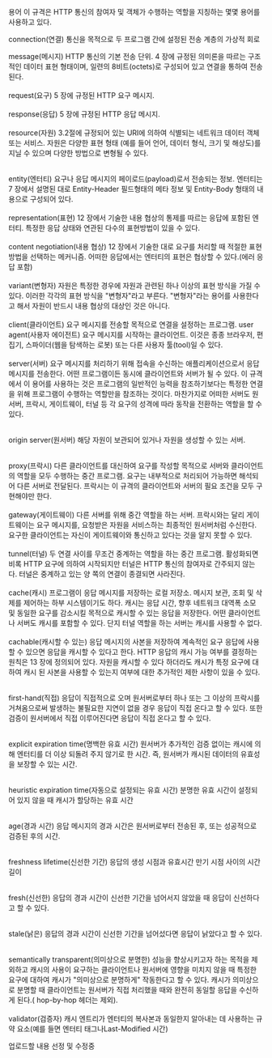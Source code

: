 용어
이 규격은 HTTP 통신의 참여자 및 객체가 수행하는 역할을 지칭하는 몇몇 용어를 사용하고 있다.<br/>

connection(연결)
통신을 목적으로 두 프로그램 간에 설정된 전송 계층의 가상적 회로<br/>

message(메시지)
HTTP 통신의 기본 전송 단위. 4 장에 규정된 의미론을 따르는 구조적인 데이터 표현 형태이며, 일련의 8비트(octets)로 
구성되어 있고 연결을 통하여 전송된다.<br/>
<br/>
request(요구)
5 장에 규정된 HTTP 요구 메시지.<br/>
                     <br/>
response(응답)
5 장에 규정된 HTTP 응답 메시지.<br/>
<br/>
resource(자원)
3.2절에 규정되어 있는 URI에 의하여 식별되는 네트워크 데이터 객체 또는 서비스. 자원은 다양한 표현 형태 
(예를 들어 언어, 데이터 형식, 크기 및 해상도)를 지닐 수 있으며 다양한 방법으로 변형될 수 있다.<br/>
                                                         <br/>

entity(엔터티)
요구나 응답 메시지의 페이로드(payload)로서 전송되는 정보. 엔터티는 7 장에서 설명된 대로 Entity-Header 필드형태의 
메타 정보 및 Entity-Body 형태의 내용으로 구성되어 있다.<br/>
                                     <br/>
representation(표현)
12 장에서 기술한 내용 협상의 통제를 따르는 응답에 포함된 엔터티. 특정한 응답 상태와 연관된 다수의 
표현방법이 있을 수 있다.<br/>
              <br/>
content negotiation(내용 협상)
12 장에서 기술한 대로 요구를 처리할 때 적절한 표현 방법을 선택하는 메커니즘. 어떠한 응답에서는 엔터티의
표현은 협상할 수 있다.(에러 응답 포함)<br/>
                       <br/>
variant(변형자)
자원은 특정한 경우에 자원과 관련된 하나 이상의 표현 방식을 가질 수 있다. 이러한 각각의 표현 방식을 "변형자"라고 부른다. "변형자"라는 용어를 사용한다고 해서 자원이 반드시 내용 협상의 대상인 것은 아니다.<br/>
                                                                                                                      <br/>
client(클라이언트)
요구 메시지를 전송할 목적으로 연결을 설정하는 프로그램. user agent(사용자 에이전트) 요구 메시지를 시작하는 클라이언트.
이것은 종종 브라우저, 편집기, 스파이더(웹을 탐색하는 로봇) 또는 다른 사용자 툴(tool)일 수 있다.<br/>
                                                           <br/>
server(서버)
요구 메시지를 처리하기 위해 접속을 수신하는 애플리케이션으로서 응답 메시지를 전송한다. 어떤 프로그램이든
동시에 클라이언트와 서버가 될 수 있다. 이 규격에서 이 용어를 사용하는 것은 프로그램의 일반적인 능력을
참조하기보다는 특정한 연결을 위해 프로그램이 수행하는 역할만을 참조하는 것이다. 마찬가지로 어떠한 서버도
원서버, 프락시, 게이트웨이, 터널 등 각 요구의 성격에 따라 동작을 전환하는 역할을 할 수 있다.<br/>
                                                       <br/>

origin server(원서버)
해당 자원이 보관되어 있거나 자원을 생성할 수 있는 서버.<br/>
                                <br/>

proxy(프락시)
다른 클라이언트를 대신하여 요구를 작성할 목적으로 서버와 클라이언트의 역할을 모두 수행하는 중간 프로그램. 요구는 내부적으로 처리되어 가능하면 해석되어 다른 서버로 전달된다. 프락시는 이 규격의 클라이언트와 서버의
필요 조건을 모두 구현해야만 한다. <br/>
                    <br/>
gateway(게이트웨이)
다른 서버를 위해 중간 역할을 하는 서버. 프락시와는 달리 게이트웨이는 요구 메시지를, 요청받은 자원을
서비스하는 최종적인 원서버처럼 수신한다. 요구한 클라이언트는 자신이 게이트웨이와 통신하고 있다는 것을 알지
못할 수 있다.<br/>
        <br/>
tunnel(터널)
두 연결 사이를 무조건 중계하는 역할을 하는 중간 프로그램. 활성화되면 비록 HTTP 요구에 의하여 시작되지만
터널은 HTTP 통신의 참여자로 간주되지 않는다. 터널은 중계하고 있는 양 쪽의 연결이 종결되면 사라진다.<br/>
                                                           <br/>
cache(캐시)
프로그램이 응답 메시지를 저장하는 로컬 저장소. 메시지 보관, 조회 및 삭제를 제어하는 하부 시스템이기도 하다. 캐시는 응답 시간, 향후 네트워크 대역폭 소모 및 동일한 요구를 감소시킬 목적으로 캐시할 수 있는 응답을
저장한다. 어떤 클라이언트나 서버도 캐시를 포함할 수 있다. 단지 터널 역할을 하는 서버는 캐시를 사용할 수
없다.<br/>
   <br/>
cachable(캐시할 수 있는)
응답 메시지의 사본을 저장하여 계속적인 요구 응답에 사용할 수 있으면 응답을 캐시할 수 있다고 한다. HTTP
응답의 캐시 가능 여부를 결정하는 원칙은 13 장에 정의되어 있다. 자원을 캐시할 수 있다 하더라도 캐시가 특정
요구에 대하여 캐시 된 사본을 사용할 수 있는지 여부에 대한 추가적인 제한 사항이 있을 수 있다.<br/>
                                                      <br/>

first-hand(직접)
응답이 직접적으로 오며 원서버로부터 하나 또는 그 이상의 프락시를 거쳐옴으로써 발생하는 불필요한 지연이 없을
경우 응답이 직접 온다고 할 수 있다. 또한 검증이 원서버에서 직접 이루어진다면 응답이 직접 온다고 할 수 있다.<br/>
                                                               <br/>

explicit expiration time(명백한 유효 시간)
원서버가 추가적인 검증 없이는 캐시에 의해 엔터티를 더 이상 되돌려 주지 않기로 한 시간. 즉, 원서버가 캐시된
데이터의 유효성을 보장할 수 있는 시간.<br/>
                      <br/>

heuristic expiration time(자동으로 설정되는 유효 시간)
분명한 유효 시간이 설정되어 있지 않을 때 캐시가 할당하는 유효 시간<br/>
                                      <br/>

age(경과 시간)
응답 메시지의 경과 시간은 원서버로부터 전송된 후, 또는 성공적으로 검증된 후의 시간.<br/>
                                                <br/>

freshness lifetime(신선한 기간)
응답의 생성 시점과 유효시간 만기 시점 사이의 시간 길이<br/>
                               <br/>

fresh(신선한)
응답의 경과 시간이 신선한 기간을 넘어서지 않았을 때 응답이 신선하다고 할 수 있다.<br/>
                                               <br/>

stale(낡은)
응답의 경과 시간이 신선한 기간을 넘어섰다면 응답이 낡았다고 할 수 있다.<br/>
                                         <br/>

semantically transparent(의미상으로 분명한)
성능을 향상시키고자 하는 목적을 제외하고 캐시의 사용이 요구하는 클라이언트나 원서버에 영향을 미치지 않을 때
특정한 요구에 대하여 캐시가 "의미상으로 분명하게" 작동한다고 할 수 있다. 캐시가 의미상으로 분명할 때
클라이언트는 원서버가 직접 처리했을 때와 완전히 동일할 응답을 수신하게 된다.( hop-by-hop 헤더는 제외).<br/>
                                                                <br/>
validator(검증자)
캐시 엔트리가 엔터티의 복사본과 동일한지 알아내는 데 사용하는 규약 요소(예를 들면 엔터티 태그나Last-Modified 시간)

업로드할 내용 선정 및 수정중